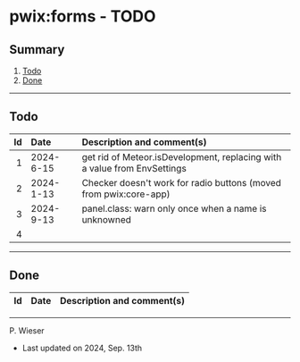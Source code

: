 # pwix:forms - TODO

## Summary

1. [Todo](#todo)
2. [Done](#done)

---
## Todo

|   Id | Date       | Description and comment(s) |
| ---: | :---       | :---                       |
|    1 | 2024- 6-15 | get rid of Meteor.isDevelopment, replacing with a value from EnvSettings |
|    2 | 2024- 1-13 | Checker doesn't work for radio buttons (moved from pwix:core-app) |
|    3 | 2024- 9-13 | panel.class: warn only once when a name is unknowned |
|    4 |  |  |

---
## Done

|   Id | Date       | Description and comment(s) |
| ---: | :---       | :---                       |

---
P. Wieser
- Last updated on 2024, Sep. 13th
